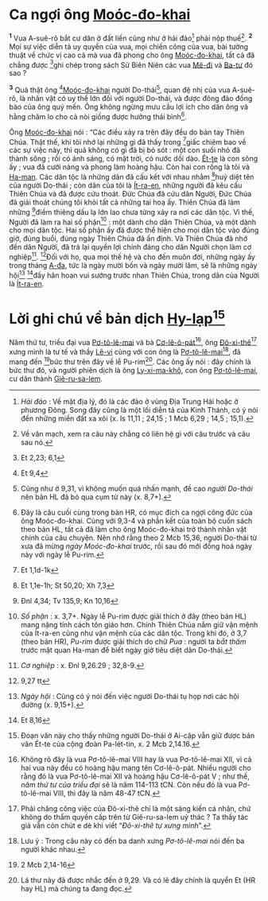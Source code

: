 # Ca ngợi ông [Moóc-đo-khai]()

<sup><b>1</b></sup> Vua A-suê-rô bắt cư dân ở đất liền cũng như ở hải đảo[^1-e0b9d3e1-0463-4684-8840-ad68900dc270] phải nộp thuế[^2-e0b9d3e1-0463-4684-8840-ad68900dc270]. <sup><b>2</b></sup> Mọi sự việc diễn tả uy quyền của vua, mọi chiến công của vua, bài tường thuật về chức vị cao cả mà vua đã phong cho ông [Moóc-đo-khai](), tất cả đã chẳng được [^1@-e0b9d3e1-0463-4684-8840-ad68900dc270]ghi chép trong sách Sử Biên Niên các vua [Mê-đi]() và [Ba-tư]() đó sao ?

<sup><b>3</b></sup> Quả thật ông [^2@-e0b9d3e1-0463-4684-8840-ad68900dc270][Moóc-đo-khai]() người Do-thái[^3-e0b9d3e1-0463-4684-8840-ad68900dc270], quan đệ nhị của vua A-suê-rô, là nhân vật có uy thế lớn đối với người Do-thái, và được đông đảo đồng bào của ông quý mến. Ông không ngừng mưu cầu lợi ích cho dân ông và hằng chăm lo cho cả nòi giống được hưởng thái bình[^4-e0b9d3e1-0463-4684-8840-ad68900dc270].

Ông [Moóc-đo-khai]() nói : “Các điều xảy ra trên đây đều do bàn tay Thiên Chúa. Thật thế, khi tôi nhớ lại những gì đã thấy trong [^3@-e0b9d3e1-0463-4684-8840-ad68900dc270]giấc chiêm bao về các sự việc này, thì quả không có gì đã bị bỏ sót : một con suối nhỏ đã thành sông ; rồi có ánh sáng, có mặt trời, có nước dồi dào. [Ét-te]() là con sông ấy ; vua đã cưới nàng và phong làm hoàng hậu. Còn hai con rồng là tôi và [Ha-man](). Các dân tộc là những dân đã cấu kết với nhau nhằm [^4@-e0b9d3e1-0463-4684-8840-ad68900dc270]huỷ diệt tên của người Do-thái ; còn dân của tôi là [Ít-ra-en](), những người đã kêu cầu Thiên Chúa và đã được cứu thoát. Đức Chúa đã cứu dân Người, Đức Chúa đã giải thoát chúng tôi khỏi tất cả những tai hoạ ấy. Thiên Chúa đã làm những [^5@-e0b9d3e1-0463-4684-8840-ad68900dc270]điềm thiêng dấu lạ lớn lao chưa từng xảy ra nơi các dân tộc. Vì thế, Người đã làm ra hai số phận[^5-e0b9d3e1-0463-4684-8840-ad68900dc270] : một dành cho dân Thiên Chúa, và một dành cho mọi dân tộc. Hai số phận ấy đã được thể hiện cho mọi dân tộc vào đúng giờ, đúng buổi, đúng ngày Thiên Chúa đã ấn định. Và Thiên Chúa đã nhớ đến dân Người, đã trả lại quyền lợi chính đáng cho dân Người chọn làm cơ nghiệp[^6-e0b9d3e1-0463-4684-8840-ad68900dc270]. [^6@-e0b9d3e1-0463-4684-8840-ad68900dc270]Đối với họ, qua mọi thế hệ và cho đến muôn đời, những ngày ấy trong tháng [A-đa](), tức là ngày mười bốn và ngày mười lăm, sẽ là những ngày hội[^7-e0b9d3e1-0463-4684-8840-ad68900dc270] [^7@-e0b9d3e1-0463-4684-8840-ad68900dc270]đầy hân hoan vui sướng trước nhan Thiên Chúa, trong dân của Người là [Ít-ra-en]().

# Lời ghi chú về bản dịch [Hy-lạp]()[^8-e0b9d3e1-0463-4684-8840-ad68900dc270]

Năm thứ tư, triều đại vua [Pơ-tô-lê-mai]() và bà [Cơ-lê-ô-pát]()[^9-e0b9d3e1-0463-4684-8840-ad68900dc270], ông [Đô-xi-thê]()[^10-e0b9d3e1-0463-4684-8840-ad68900dc270] xưng mình là tư tế và thầy [Lê-vi]() cùng với con ông là [Pơ-tô-lê-mai]()[^11-e0b9d3e1-0463-4684-8840-ad68900dc270], đã mang đến [^8@-e0b9d3e1-0463-4684-8840-ad68900dc270]bức thư trên đây về lễ Pu-rim[^12-e0b9d3e1-0463-4684-8840-ad68900dc270]. Các ông ấy nói : đây chính là bức thư đó, và người phiên dịch là ông [Ly-xi-ma-khô](), con ông [Pơ-tô-lê-mai](), cư dân thành [Giê-ru-sa-lem]().

[^1-e0b9d3e1-0463-4684-8840-ad68900dc270]: _Hải đảo_ : Về mặt địa lý, đó là các đảo ở vùng Địa Trung Hải hoặc ở phương Đông. Song đây cũng là một lối diễn tả của Kinh Thánh, có ý nói đến những miền đất xa xôi (x. Is 11,11 ; 24,15 ; 1 Mcb 6,29 ; 14,5 ; 15,1).

[^2-e0b9d3e1-0463-4684-8840-ad68900dc270]: Về văn mạch, xem ra câu này chẳng có liên hệ gì với câu trước và câu sau nó.

[^3-e0b9d3e1-0463-4684-8840-ad68900dc270]: Cũng như ở 9,31, vì không muốn quá nhấn mạnh, đề cao _người Do-thái_ nên bản HL đã bỏ qua cụm từ này (x. 8,7+).

[^4-e0b9d3e1-0463-4684-8840-ad68900dc270]: Đây là câu cuối cùng trong bàn HR, có mục đích ca ngợi công đức của ông Moóc-đo-khai. Cùng với 9,3-4 và phần kết của toàn bộ cuốn sách theo bản HL, tất cả đã làm cho ông Moóc-đo-khai trở thành nhân vật chính của câu chuyện. Nên nhớ rằng theo 2 Mcb 15,36, người Do-thái từ xưa đã mừng _ngày Moóc-đo-khai_ trước, rồi sau đó mới đồng hoá ngày này với ngày lễ Pu-rim.

[^5-e0b9d3e1-0463-4684-8840-ad68900dc270]: _Số phận_ : x. 3,7+. Ngày lễ Pu-rim được giải thích ở đây (theo bản HL) mang nặng tính cách tôn giáo hơn. Chính Thiên Chúa nắm giữ vận mệnh của Ít-ra-en cũng như vận mệnh của các dân tộc. Trong khi đó, ở 3,7 (theo bản HR), _Pu-rim_ được giải thích do chữ _Pua_ : người ta _bắt thăm_ trước mặt quan Ha-man để biết ngày giờ tiêu diệt dân Do-thái.

[^6-e0b9d3e1-0463-4684-8840-ad68900dc270]: _Cơ nghiệp_ : x. Đnl 9,26.29 ; 32,8-9.

[^7-e0b9d3e1-0463-4684-8840-ad68900dc270]: _Ngày hội_ : Cũng có ý nói đến việc người Do-thái tụ họp nơi các hội đường (x. 9,15+).

[^8-e0b9d3e1-0463-4684-8840-ad68900dc270]: Đoạn văn này cho thấy những người Do-thái ở Ai-cập vẫn giữ được bản văn Ét-te của cộng đoàn Pa-lét-tin, x. 2 Mcb 2,14.16.

[^9-e0b9d3e1-0463-4684-8840-ad68900dc270]: Không rõ đây là vua Pơ-tô-lê-mai VIII hay là vua Pơ-tô-lê-mai XII, vì cả hai vua này đều có hoàng hậu mang tên Cơ-lê-ô-pát. Nhiều người cho rằng đó là vua Pơ-tô-lê-mai XII và hoàng hậu Cơ-lê-ô-pát V ; như thế, _năm thứ tư của triều đại_ sẽ là năm 114-113 tCN. Còn nếu đó là vua Pơ-tô-lê-mai VIII, thì đây là năm 48-47 tCN.

[^10-e0b9d3e1-0463-4684-8840-ad68900dc270]: Phải chăng công việc của Đô-xi-thê chỉ là một sáng kiến cá nhân, chứ không do thẩm quyền cấp trên từ Giê-ru-sa-lem uỷ thác ? Ta thấy tác giả vẫn còn chút e dè khi viết “_Đô-xi-thê tự xưng mình_”.

[^11-e0b9d3e1-0463-4684-8840-ad68900dc270]: Lưu ý : Trong câu này có đến ba danh xưng _Pơ-tô-lê-mai_ nói đến ba người khác nhau.

[^12-e0b9d3e1-0463-4684-8840-ad68900dc270]: Lá thư này đã được nhắc đến ở 9,29. Và có lẽ đây chính là quyển Et (HR hay HL) mà chúng ta đang đọc.

[^1@-e0b9d3e1-0463-4684-8840-ad68900dc270]: Et 2,23; 6,1

[^2@-e0b9d3e1-0463-4684-8840-ad68900dc270]: Et 9,4

[^3@-e0b9d3e1-0463-4684-8840-ad68900dc270]: Et 1,1d-1k

[^4@-e0b9d3e1-0463-4684-8840-ad68900dc270]: Et 1,1e-1h; St 50,20; Xh 7,3

[^5@-e0b9d3e1-0463-4684-8840-ad68900dc270]: Đnl 4,34; Tv 135,9; Kn 10,16

[^6@-e0b9d3e1-0463-4684-8840-ad68900dc270]: 9,27 tt

[^7@-e0b9d3e1-0463-4684-8840-ad68900dc270]: Et 8,16

[^8@-e0b9d3e1-0463-4684-8840-ad68900dc270]: 2 Mcb 2,14-16
